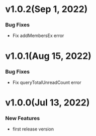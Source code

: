 # v1.0.2(Sep 1, 2022)

### Bug Fixes

* Fix addMembersEx error

# v1.0.1(Aug 15, 2022)

### Bug Fixes

* Fix queryTotalUnreadCount error

# v1.0.0(Jul 13, 2022)

### New Features

* first release version
